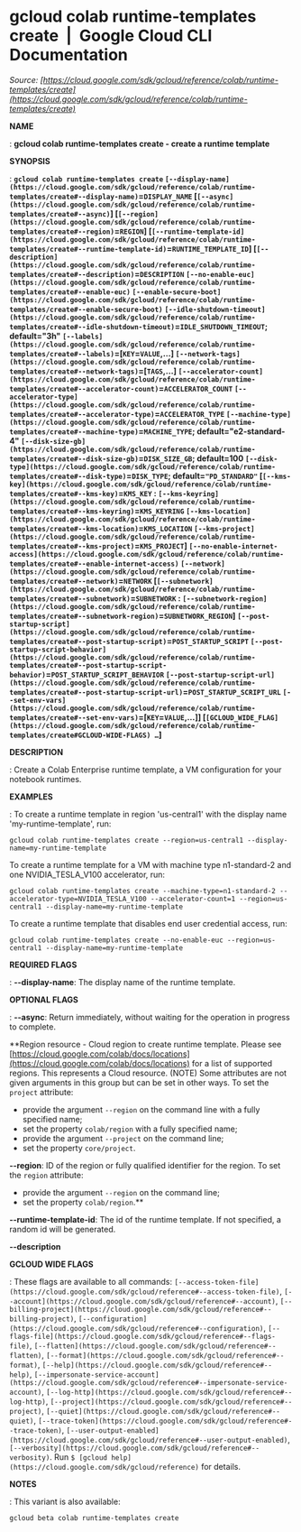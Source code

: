 # gcloud colab runtime-templates create  |  Google Cloud CLI Documentation

*Source: [https://cloud.google.com/sdk/gcloud/reference/colab/runtime-templates/create](https://cloud.google.com/sdk/gcloud/reference/colab/runtime-templates/create)*

**NAME**

: **gcloud colab runtime-templates create - create a runtime template**

**SYNOPSIS**

: **`gcloud colab runtime-templates create` `[--display-name](https://cloud.google.com/sdk/gcloud/reference/colab/runtime-templates/create#--display-name)`=`DISPLAY_NAME` [`[--async](https://cloud.google.com/sdk/gcloud/reference/colab/runtime-templates/create#--async)`] [`[--region](https://cloud.google.com/sdk/gcloud/reference/colab/runtime-templates/create#--region)`=`REGION`] [`[--runtime-template-id](https://cloud.google.com/sdk/gcloud/reference/colab/runtime-templates/create#--runtime-template-id)`=`RUNTIME_TEMPLATE_ID`] [`[--description](https://cloud.google.com/sdk/gcloud/reference/colab/runtime-templates/create#--description)`=`DESCRIPTION` `[--no-enable-euc](https://cloud.google.com/sdk/gcloud/reference/colab/runtime-templates/create#--enable-euc)` `[--enable-secure-boot](https://cloud.google.com/sdk/gcloud/reference/colab/runtime-templates/create#--enable-secure-boot)` `[--idle-shutdown-timeout](https://cloud.google.com/sdk/gcloud/reference/colab/runtime-templates/create#--idle-shutdown-timeout)`=`IDLE_SHUTDOWN_TIMEOUT`; default="3h" `[--labels](https://cloud.google.com/sdk/gcloud/reference/colab/runtime-templates/create#--labels)`=[`KEY`=`VALUE`,…] `[--network-tags](https://cloud.google.com/sdk/gcloud/reference/colab/runtime-templates/create#--network-tags)`=[`TAGS`,…] `[--accelerator-count](https://cloud.google.com/sdk/gcloud/reference/colab/runtime-templates/create#--accelerator-count)`=`ACCELERATOR_COUNT` `[--accelerator-type](https://cloud.google.com/sdk/gcloud/reference/colab/runtime-templates/create#--accelerator-type)`=`ACCELERATOR_TYPE` `[--machine-type](https://cloud.google.com/sdk/gcloud/reference/colab/runtime-templates/create#--machine-type)`=`MACHINE_TYPE`; default="e2-standard-4" `[--disk-size-gb](https://cloud.google.com/sdk/gcloud/reference/colab/runtime-templates/create#--disk-size-gb)`=`DISK_SIZE_GB`; default=100 `[--disk-type](https://cloud.google.com/sdk/gcloud/reference/colab/runtime-templates/create#--disk-type)`=`DISK_TYPE`; default=`"PD_STANDARD"` [`[--kms-key](https://cloud.google.com/sdk/gcloud/reference/colab/runtime-templates/create#--kms-key)`=`KMS_KEY` : `[--kms-keyring](https://cloud.google.com/sdk/gcloud/reference/colab/runtime-templates/create#--kms-keyring)`=`KMS_KEYRING` `[--kms-location](https://cloud.google.com/sdk/gcloud/reference/colab/runtime-templates/create#--kms-location)`=`KMS_LOCATION` `[--kms-project](https://cloud.google.com/sdk/gcloud/reference/colab/runtime-templates/create#--kms-project)`=`KMS_PROJECT`] `[--no-enable-internet-access](https://cloud.google.com/sdk/gcloud/reference/colab/runtime-templates/create#--enable-internet-access)` `[--network](https://cloud.google.com/sdk/gcloud/reference/colab/runtime-templates/create#--network)`=`NETWORK` [`[--subnetwork](https://cloud.google.com/sdk/gcloud/reference/colab/runtime-templates/create#--subnetwork)`=`SUBNETWORK` : `[--subnetwork-region](https://cloud.google.com/sdk/gcloud/reference/colab/runtime-templates/create#--subnetwork-region)`=`SUBNETWORK_REGION`] `[--post-startup-script](https://cloud.google.com/sdk/gcloud/reference/colab/runtime-templates/create#--post-startup-script)`=`POST_STARTUP_SCRIPT` `[--post-startup-script-behavior](https://cloud.google.com/sdk/gcloud/reference/colab/runtime-templates/create#--post-startup-script-behavior)`=`POST_STARTUP_SCRIPT_BEHAVIOR` `[--post-startup-script-url](https://cloud.google.com/sdk/gcloud/reference/colab/runtime-templates/create#--post-startup-script-url)`=`POST_STARTUP_SCRIPT_URL` `[--set-env-vars](https://cloud.google.com/sdk/gcloud/reference/colab/runtime-templates/create#--set-env-vars)`=[`KEY`=`VALUE`,…]] [`[GCLOUD_WIDE_FLAG](https://cloud.google.com/sdk/gcloud/reference/colab/runtime-templates/create#GCLOUD-WIDE-FLAGS) …`]**

**DESCRIPTION**

: Create a Colab Enterprise runtime template, a VM configuration for your notebook
runtimes.

**EXAMPLES**

: To create a runtime template in region 'us-central1' with the display name
'my-runtime-template', run:

```
gcloud colab runtime-templates create --region=us-central1 --display-name=my-runtime-template
```

To create a runtime template for a VM with machine type n1-standard-2 and one
NVIDIA_TESLA_V100 accelerator, run:

```
gcloud colab runtime-templates create --machine-type=n1-standard-2 --accelerator-type=NVIDIA_TESLA_V100 --accelerator-count=1 --region=us-central1 --display-name=my-runtime-template
```

To create a runtime template that disables end user credential access, run:

```
gcloud colab runtime-templates create --no-enable-euc --region=us-central1 --display-name=my-runtime-template
```

**REQUIRED FLAGS**

: **--display-name**:
The display name of the runtime template.

**OPTIONAL FLAGS**

: **--async**:
Return immediately, without waiting for the operation in progress to complete.

**Region resource - Cloud region to create runtime template. Please see [https://cloud.google.com/colab/docs/locations](https://cloud.google.com/colab/docs/locations)
for a list of supported regions. This represents a Cloud resource. (NOTE) Some
attributes are not given arguments in this group but can be set in other ways.
To set the `project` attribute:

- provide the argument `--region` on the command line with a fully
specified name;
- set the property `colab/region` with a fully specified name;
- provide the argument `--project` on the command line;
- set the property `core/project`.

**--region**:
ID of the region or fully qualified identifier for the region.
To set the `region` attribute:

- provide the argument `--region` on the command line;
- set the property `colab/region`.**

**--runtime-template-id**:
The id of the runtime template. If not specified, a random id will be generated.

**--description**

**GCLOUD WIDE FLAGS**

: These flags are available to all commands: `[--access-token-file](https://cloud.google.com/sdk/gcloud/reference#--access-token-file)`,
`[--account](https://cloud.google.com/sdk/gcloud/reference#--account)`, `[--billing-project](https://cloud.google.com/sdk/gcloud/reference#--billing-project)`,
`[--configuration](https://cloud.google.com/sdk/gcloud/reference#--configuration)`,
`[--flags-file](https://cloud.google.com/sdk/gcloud/reference#--flags-file)`,
`[--flatten](https://cloud.google.com/sdk/gcloud/reference#--flatten)`, `[--format](https://cloud.google.com/sdk/gcloud/reference#--format)`, `[--help](https://cloud.google.com/sdk/gcloud/reference#--help)`, `[--impersonate-service-account](https://cloud.google.com/sdk/gcloud/reference#--impersonate-service-account)`,
`[--log-http](https://cloud.google.com/sdk/gcloud/reference#--log-http)`,
`[--project](https://cloud.google.com/sdk/gcloud/reference#--project)`, `[--quiet](https://cloud.google.com/sdk/gcloud/reference#--quiet)`, `[--trace-token](https://cloud.google.com/sdk/gcloud/reference#--trace-token)`, `[--user-output-enabled](https://cloud.google.com/sdk/gcloud/reference#--user-output-enabled)`,
`[--verbosity](https://cloud.google.com/sdk/gcloud/reference#--verbosity)`.
Run `$ [gcloud help](https://cloud.google.com/sdk/gcloud/reference)` for details.

**NOTES**

: This variant is also available:

```
gcloud beta colab runtime-templates create
```